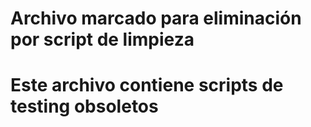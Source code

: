 # Archivo marcado para eliminación por script de limpieza
# Este archivo contiene scripts de testing obsoletos